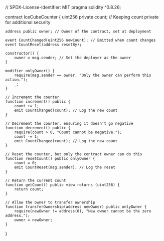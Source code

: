 // SPDX-License-Identifier: MIT
pragma solidity ^0.8.26;

contract IceCubeCounter {
    uint256 private count; // Keeping count private for additional security

    address public owner; // Owner of the contract, set at deployment

    event CountChanged(uint256 newCount); // Emitted when count changes
    event CountReset(address resetBy);

    constructor() {
        owner = msg.sender; // Set the deployer as the owner
    }

    modifier onlyOwner() {
        require(msg.sender == owner, "Only the owner can perform this action.");
        _;
    }

    // Increment the counter
    function increment() public {
        count += 1;
        emit CountChanged(count); // Log the new count
    }

    // Decrement the counter, ensuring it doesn’t go negative
    function decrement() public {
        require(count > 0, "Count cannot be negative.");
        count -= 1;
        emit CountChanged(count); // Log the new count
    }

    // Reset the counter, but only the contract owner can do this
    function resetCount() public onlyOwner {
        count = 0;
        emit CountReset(msg.sender); // Log the reset
    }

    // Return the current count
    function getCount() public view returns (uint256) {
        return count;
    }

    // Allow the owner to transfer ownership
    function transferOwnership(address newOwner) public onlyOwner {
        require(newOwner != address(0), "New owner cannot be the zero address.");
        owner = newOwner;
    }
}
